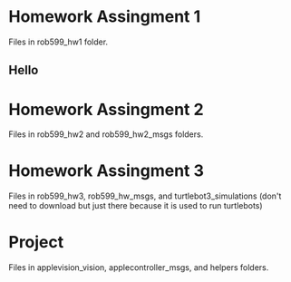# Homework Assingment 1 
Files in rob599_hw1 folder. 
## Hello

# Homework Assingment 2 
Files in rob599_hw2 and rob599_hw2_msgs folders. 

# Homework Assingment 3 
Files in rob599_hw3, rob599_hw_msgs, and turtlebot3_simulations (don't need to download but just there because it is used to run turtlebots) 

# Project
Files in applevision_vision, applecontroller_msgs, and helpers folders. 
